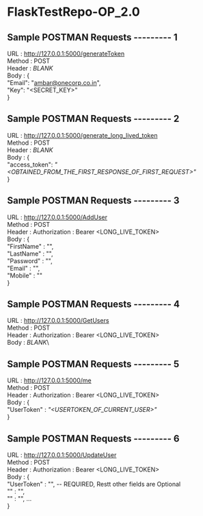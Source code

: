 # FlaskTestRepo-OP_2.0

## Sample POSTMAN Requests --------- 1
URL : http://127.0.0.1:5000/generateToken \
Method : POST\
Header : *BLANK*\
Body :  {\
    "Email": "ambar@onecorp.co.in",\
    "Key": "<SECRET_KEY>"\
}

## Sample POSTMAN Requests --------- 2
URL : http://127.0.0.1:5000/generate_long_lived_token \
Method : POST\
Header : *BLANK*\
Body :  {\
    "access_token": *"<OBTAINED_FROM_THE_FIRST_RESPONSE_OF_FIRST_REQUEST>"*\
}

## Sample POSTMAN Requests --------- 3
URL : http://127.0.0.1:5000/AddUser \
Method : POST\
Header : Authorization : Bearer <LONG_LIVE_TOKEN>\
Body :  {\
    "FirstName" : "",\
    "LastName" : "",\
    "Password" : "",\
    "Email" : "",\
    "Mobile" : ""\
}

## Sample POSTMAN Requests --------- 4
URL : http://127.0.0.1:5000/GetUsers \
Method : POST\
Header : Authorization : Bearer <LONG_LIVE_TOKEN>\
Body :  *BLANK*\

## Sample POSTMAN Requests --------- 5
URL : http://127.0.0.1:5000/me \
Method : POST\
Header : Authorization : Bearer <LONG_LIVE_TOKEN>\
Body :  {\
    "UserToken" : *"<USERTOKEN_OF_CURRENT_USER>"*\
}

## Sample POSTMAN Requests --------- 6
URL : http://127.0.0.1:5000/UpdateUser \
Method : POST\
Header : Authorization : Bearer <LONG_LIVE_TOKEN>\
Body :  {\
    "UserToken" : "",     -- REQUIRED, Restt other fields are Optional\
    "" : "",\
    "" : "", ...\
}


